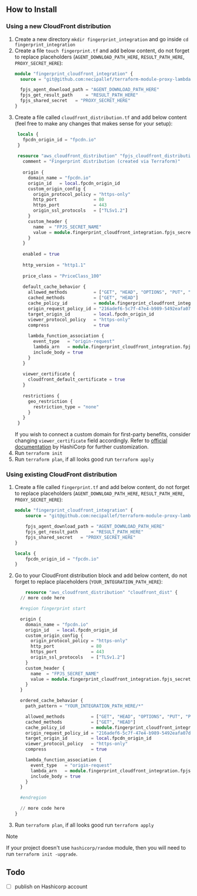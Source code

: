 ## How to Install

### Using a new CloudFront distribution

1. Create a new directory `mkdir fingerprint_integration` and go inside `cd fingerprint_integration`
2. Create a file `touch fingerprint.tf` and add below content, do not forget to replace placeholders (`AGENT_DOWNLOAD_PATH_HERE`, `RESULT_PATH_HERE`, `PROXY_SECRET_HERE`):
     ```terraform
     module "fingerprint_cloudfront_integration" {
       source = "git@github.com:necipallef/terraform-module-proxy-lambda.git/?ref=v0.6.0"
     
       fpjs_agent_download_path = "AGENT_DOWNLOAD_PATH_HERE"
       fpjs_get_result_path     = "RESULT_PATH_HERE"
       fpjs_shared_secret   = "PROXY_SECRET_HERE"
     }
     ```
3. Create a file called `cloudfront_distribution.tf` and add below content (feel free to make any changes that makes sense for your setup):
   ```terraform
    locals {
      fpcdn_origin_id = "fpcdn.io"
    }
    
    resource "aws_cloudfront_distribution" "fpjs_cloudfront_distribution" {
      comment = "Fingerprint distribution (created via Terraform)"
    
      origin {
        domain_name = "fpcdn.io"
        origin_id   = local.fpcdn_origin_id
        custom_origin_config {
          origin_protocol_policy = "https-only"
          http_port              = 80
          https_port             = 443
          origin_ssl_protocols   = ["TLSv1.2"]
        }
        custom_header {
          name  = "FPJS_SECRET_NAME"
          value = module.fingerprint_cloudfront_integration.fpjs_secret_manager_arn
        }
      }
    
      enabled = true
    
      http_version = "http1.1"
    
      price_class = "PriceClass_100"
    
      default_cache_behavior {
        allowed_methods          = ["GET", "HEAD", "OPTIONS", "PUT", "POST", "PATCH", "DELETE"]
        cached_methods           = ["GET", "HEAD"]
        cache_policy_id          = module.fingerprint_cloudfront_integration.fpjs_cache_policy_id
        origin_request_policy_id = "216adef6-5c7f-47e4-b989-5492eafa07d3" # Default AllViewer policy
        target_origin_id         = local.fpcdn_origin_id
        viewer_protocol_policy   = "https-only"
        compress                 = true
    
        lambda_function_association {
          event_type   = "origin-request"
          lambda_arn   = module.fingerprint_cloudfront_integration.fpjs_proxy_lambda_arn
          include_body = true
        }
      }
    
      viewer_certificate {
        cloudfront_default_certificate = true
      }
    
      restrictions {
        geo_restriction {
          restriction_type = "none"
        }
      }
    }
   ```
   If you wish to connect a custom domain for first-party benefits, consider changing `viewer_certificate` field accordingly. Refer to [official documentation](https://registry.terraform.io/providers/hashicorp/aws/latest/docs/resources/cloudfront_distribution) by HashiCorp for further customization.
4. Run `terraform init`
5. Run `terraform plan`, if all looks good run `terraform apply`

### Using existing CloudFront distribution

1. Create a file called `fingerprint.tf` and add below content, do not forget to replace placeholders (`AGENT_DOWNLOAD_PATH_HERE`, `RESULT_PATH_HERE`, `PROXY_SECRET_HERE`):
    ```terraform
    module "fingerprint_cloudfront_integration" {
        source = "git@github.com:necipallef/terraform-module-proxy-lambda.git/?ref=v0.6.0"

        fpjs_agent_download_path = "AGENT_DOWNLOAD_PATH_HERE"
        fpjs_get_result_path     = "RESULT_PATH_HERE"
        fpjs_shared_secret   = "PROXY_SECRET_HERE"
    }
    
    locals {
        fpcdn_origin_id = "fpcdn.io"
    }

    ```
2. Go to your CloudFront distribution block and add below content, do not forget to replace placeholders (`YOUR_INTEGRATION_PATH_HERE`):
    ```terraform
        resource "aws_cloudfront_distribution" "cloudfront_dist" {
      // more code here
    
      #region fingerprint start
    
      origin {
        domain_name = "fpcdn.io"
        origin_id   = local.fpcdn_origin_id
        custom_origin_config {
          origin_protocol_policy = "https-only"
          http_port              = 80
          https_port             = 443
          origin_ssl_protocols   = ["TLSv1.2"]
        }
        custom_header {
          name  = "FPJS_SECRET_NAME"
          value = module.fingerprint_cloudfront_integration.fpjs_secret_manager_arn
        }
      }
    
      ordered_cache_behavior {
        path_pattern = "YOUR_INTEGRATION_PATH_HERE/*"
    
        allowed_methods          = ["GET", "HEAD", "OPTIONS", "PUT", "POST", "PATCH", "DELETE"]
        cached_methods           = ["GET", "HEAD"]
        cache_policy_id          = module.fingerprint_cloudfront_integration.fpjs_cache_policy_id
        origin_request_policy_id = "216adef6-5c7f-47e4-b989-5492eafa07d3" # Default AllViewer policy
        target_origin_id         = local.fpcdn_origin_id
        viewer_protocol_policy   = "https-only"
        compress                 = true
    
        lambda_function_association {
          event_type   = "origin-request"
          lambda_arn   = module.fingerprint_cloudfront_integration.fpjs_proxy_lambda_arn
          include_body = true
        }
      }
    
      #endregion
    
      // more code here
    }
    ```
3. Run `terraform plan`, if all looks good run `terraform apply`

> [!NOTE]
> If your project doesn't use `hashicorp/random` module, then you will need to run `terraform init -upgrade`.

## Todo
- [ ] publish on Hashicorp account
